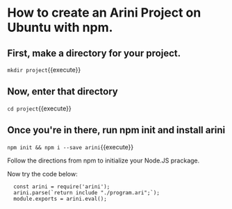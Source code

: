 # How to create an Arini Project on Ubuntu with npm.

## First, make a directory for your project.

`mkdir project`{{execute}}

## Now, enter that directory

`cd project`{{execute}}

## Once you're in there, run npm init and install arini

`npm init && npm i --save arini`{{execute}}

Follow the directions from npm to initialize your Node.JS prackage.

Now try the code below:

```
  const arini = require('arini');
  arini.parse(`return include "./program.ari";`);
  module.exports = arini.eval();
```

